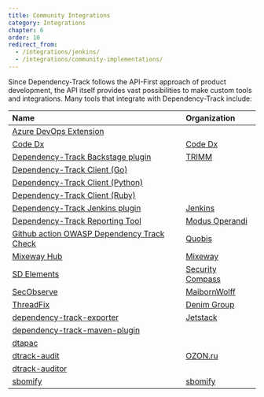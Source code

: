 ```yaml
---
title: Community Integrations
category: Integrations
chapter: 6
order: 10
redirect_from:
  - /integrations/jenkins/
  - /integrations/community-implementations/
---
```


Since Dependency-Track follows the API-First approach of product development, the API itself provides vast possibilities
to make custom tools and integrations. Many tools that integrate with Dependency-Track include:

| Name | Organization |
|:---------|:--------|
| [Azure DevOps Extension](https://marketplace.visualstudio.com/items?itemName=eshaar-me.vss-dependency-track-integration) | |
| [Code Dx](https://codedx.com/) | [Code Dx](https://codedx.com/) |
| [Dependency-Track Backstage plugin](https://github.com/TRIMM/plugin-dependencytrack)| [TRIMM](https://www.trimm.nl/)|
| [Dependency-Track Client (Go)](https://github.com/nscuro/dtrack-client) | |
| [Dependency-Track Client (Python)](https://github.com/alvinchchen/dependency-track-python) | |
| [Dependency-Track Client (Ruby)](https://github.com/mrtc0/dependency-tracker-client) | |
| [Dependency-Track Jenkins plugin](https://plugins.jenkins.io/dependency-track/) | [Jenkins](https://www.jenkins.io/) |
| [Dependency-Track Reporting Tool](https://github.com/MO-Movia/Dependency-Track-Report-Tool) | [Modus Operandi](https://www.modusoperandi.com/) |
| [Github action OWASP Dependency Track Check](https://github.com/marketplace/actions/owasp-dependency-track-check)| [Quobis](https://www.quobis.com/)|
| [Mixeway Hub](https://github.com/mixeway/mixewayhub) | [Mixeway](https://mixeway.io/) |
| [SD Elements](https://www.securitycompass.com/sdelements) | [Security Compass](https://www.securitycompass.com/) |
| [SecObserve](https://github.com/MaibornWolff/SecObserve) | [MaibornWolff](https://www.maibornwolff.de/en/) |
| [ThreadFix](https://threadfix.it/) | [Denim Group](https://www.denimgroup.com/) |
| [dependency-track-exporter](https://github.com/jetstack/dependency-track-exporter) | [Jetstack](https://jetstack.io) |
| [dependency-track-maven-plugin](https://github.com/pmckeown/dependency-track-maven-plugin) | |
| [dtapac](https://github.com/nscuro/dtapac) | |
| [dtrack-audit](https://github.com/ozonru/dtrack-audit) | [OZON.ru](https://www.ozon.ru/) |
| [dtrack-auditor](https://github.com/thinksabin/DTrackAuditor) | |
| [sbomify](https://github.com/sbomify/sbomify) | [sbomify](https://sbomify.com/) |
